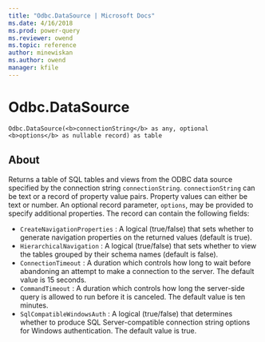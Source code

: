 ```yaml
---
title: "Odbc.DataSource | Microsoft Docs"
ms.date: 4/16/2018
ms.prod: power-query
ms.reviewer: owend
ms.topic: reference
author: minewiskan
ms.author: owend
manager: kfile
---
```

# Odbc.DataSource
`Odbc.DataSource(<b>connectionString</b> as any, optional <b>options</b> as nullable record) as table`

## About
Returns a table of SQL tables and views from the ODBC data source specified by the connection string `connectionString`. `connectionString` can be text or a record of property value pairs. Property values can either be text or number. An optional record parameter, `options`, may be provided to specify additional properties. The record can contain the following fields: 
*  `CreateNavigationProperties` : A logical (true/false) that sets whether to generate navigation properties on the returned values (default is true).
 *  `HierarchicalNavigation` : A logical (true/false) that sets whether to view the tables grouped by their schema names (default is false).
 *  `ConnectionTimeout` : A duration which controls how long to wait before abandoning an attempt to make a connection to the server. The default value is 15 seconds.
 *  `CommandTimeout` : A duration which controls how long the server-side query is allowed to run before it is canceled. The default value is ten minutes.
 *  `SqlCompatibleWindowsAuth` : A logical (true/false) that determines whether to produce SQL Server-compatible connection string options for Windows authentication. The default value is true.